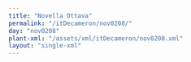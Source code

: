```yaml
---
title: "Novella Ottava"
permalink: "/itDecameron/nov0208/"
day: "nov0208"
plant-xml: "/assets/xml/itDecameron/nov0208.xml"
layout: "single-xml"
---
```

